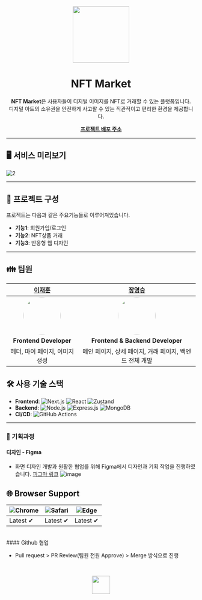 <div align="center">

<img width="150px" src="https://github.com/user-attachments/assets/c2b9bb13-5de7-4eb3-8c3a-f933294cf655"/>

# NFT Market

**NFT Market**은 사용자들이 디지털 이미지를 NFT로 거래할 수 있는 플랫폼입니다.  
디지털 아트의 소유권을 안전하게 사고팔 수 있는 직관적이고 편리한 환경을 제공합니다.

[**프로젝트 배포 주소**](https://your-deployed-site.com)

</div>

---

## 🖥️ 서비스 미리보기

![2](https://github.com/user-attachments/assets/e9f54288-db6d-4ee4-be4d-52843b3657e8)


---

## 🌳 프로젝트 구성

프로젝트는 다음과 같은 주요기능들로 이루어져있습니다.

- **기능1**: 회원가입/로그인
- **기능2**: NFT상품 거래
- **기능3**: 반응형 웹 디자인

---

## 👪 팀원

<div align="center">

|                                   [이재훈](https://github.com/JaeHoonKOR)                                    |                                 [장영승](https://github.com/YoungSeungJang)                                  |
| :----------------------------------------------------------------------------------------------------------: | :----------------------------------------------------------------------------------------------------------: |
| <img src="https://avatars.githubusercontent.com/u/91282032?v=4" width="100px" style="border-radius: 50%;" /> | <img src="https://avatars.githubusercontent.com/u/50819030?v=4" width="100px" style="border-radius: 50%;" /> |
|                                            **Frontend Developer**                                            |                                       **Frontend & Backend Developer**                                       |
|                                        헤더, 마이 페이지, 이미지 생성                                        |                           메인 페이지, 상세 페이지, 거래 페이지, 백엔드 전체 개발                            |

</div>

## 🛠️ 사용 기술 스택

- **Frontend**: ![Next.js](https://img.shields.io/badge/Next.js-000000?logo=next.js&logoColor=white&style=flat-square) ![React](https://img.shields.io/badge/React-61DAFB?logo=react&logoColor=white&style=flat-square) ![Zustand](https://img.shields.io/badge/Zustand-764ABC?logoColor=white&style=flat-square)
- **Backend**: ![Node.js](https://img.shields.io/badge/Node.js-339933?logo=node.js&logoColor=white&style=flat-square) ![Express.js](https://img.shields.io/badge/Express.js-000000?logo=express&logoColor=white&style=flat-square) ![MongoDB](https://img.shields.io/badge/MongoDB-47A248?logo=mongodb&logoColor=white&style=flat-square)
- **CI/CD**: ![GitHub Actions](https://img.shields.io/badge/GitHub_Actions-2088FF?logo=githubactions&logoColor=white&style=flat-square)

---
### 📌 기획과정

#### 디자인 - Figma

- 화면 디자인 개발과 원활한 협업를 위해 Figma에서 디자인과 기획 작업을 진행하였습니다. <a href="https://www.figma.com/design/xF0Q6TK86zP3IjmjCJj8ZW/Untitled?node-id=0-1&node-type=canvas&t=KzSCiVVGtNaIGgYO-0">피그마 링크</a>
![image](https://github.com/user-attachments/assets/fbf8dc22-bcdb-4014-bbf1-da8ede250e80)

## 🌐 Browser Support
![Chrome](https://raw.githubusercontent.com/alrra/browser-logos/main/src/chrome/chrome_48x48.png) | ![Safari](https://raw.githubusercontent.com/alrra/browser-logos/main/src/safari/safari_48x48.png) | ![Edge](https://raw.githubusercontent.com/alrra/browser-logos/main/src/edge/edge_48x48.png) |
--- | --- | --- |
Latest ✔ | Latest ✔ | Latest ✔ | 

<br>
#### Github 협업

- Pull request > PR Review(팀원 전원 Approve) > Merge 방식으로 진행

  <br />
<div align="center">
  <img src="https://raw.githubusercontent.com/alrra/browser-logos/main/src/chrome/chrome_48x48.png" width="48" height="48"/>  
  <img src="https://raw.githubusercontent.com/alrra/browser-logos/main
